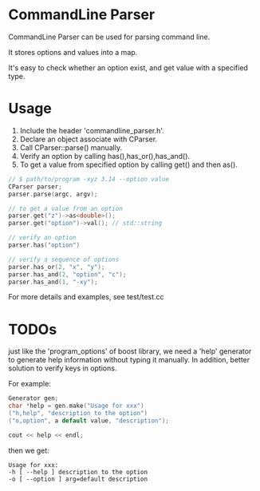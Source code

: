 # CommandLine Parser

CommandLine Parser can be used for parsing command line.

It stores options and values into a map.

It's easy to check whether an option exist, and get value with a specified type.

# Usage

1. Include the header 'commandline_parser.h'.
2. Declare an object associate with CParser.
3. Call CParser::parse() manually.
4. Verify an option by calling has(),has_or(),has_and().
5. To get a value from specified option by calling get() and then as<T>().

```cpp
// $ path/to/program -xyz 3.14 --option value
CParser parser;
parser.parse(argc, argv);

// to get a value from an option
parser.get("z")->as<double>();
parser.get("option")->val(); // std::string

// verify an option
parser.has("option")

// verify a sequence of options
parser.has_or(2, "x", "y");
parser.has_and(2, "option", "c");
parser.has_and(1, "-xy");
```

For more details and examples, see test/test.cc

# TODOs

just like the 'program_options' of boost library, we need a 'help' generator to generate help information without typing it manually. In addition, better solution to verify keys in options.

For example:

```cpp
Generator gen;
char *help = gen.make("Usage for xxx")
("h,help", "description to the option")
("o,option", a default value, "description");

cout << help << endl;
```

then we get:

```
Usage for xxx:
-h [ --help ] description to the option
-o [ --option ] arg=default description
```